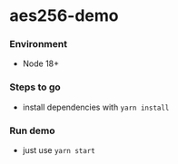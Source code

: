 # aes256-demo

### Environment

- Node 18+

### Steps to go

- install dependencies with `yarn install`

### Run demo

- just use `yarn start`

